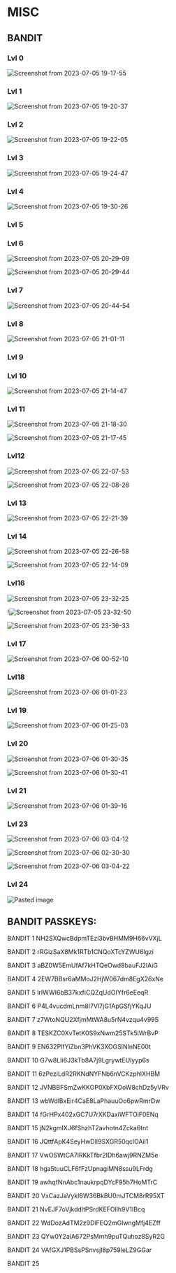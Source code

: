 # MISC

## BANDIT

### Lvl 0

![Screenshot from 2023-07-05 19-17-55](https://github.com/Saiikishen/bi0s_hardware/assets/128302556/9317253b-7bef-44a7-9384-03e29425d220)




### Lvl 1

![Screenshot from 2023-07-05 19-20-37](https://github.com/Saiikishen/bi0s_hardware/assets/128302556/b6cc9cb2-c2e4-4cff-abb1-c84f0200824d)



### Lvl 2

![Screenshot from 2023-07-05 19-22-05](https://github.com/Saiikishen/bi0s_hardware/assets/128302556/c5af1623-ea9c-45b1-8a34-87a1de9da594)



### Lvl 3
![Screenshot from 2023-07-05 19-24-47](https://github.com/Saiikishen/bi0s_hardware/assets/128302556/f28e0cf4-0039-434b-a50e-e26f28bb45b5)



### Lvl 4

![Screenshot from 2023-07-05 19-30-26](https://github.com/Saiikishen/bi0s_hardware/assets/128302556/9a29f3be-064a-4ee9-afdc-37062ff93a9b)




### Lvl 5



### Lvl 6
![Screenshot from 2023-07-05 20-29-09](https://github.com/Saiikishen/bi0s_hardware/assets/128302556/337638d3-8a78-4014-9566-7576eb7c1d73)

![Screenshot from 2023-07-05 20-29-44](https://github.com/Saiikishen/bi0s_hardware/assets/128302556/b8e4c05c-10d7-408f-b365-dfd61a8ae762)




### Lvl 7

![Screenshot from 2023-07-05 20-44-54](https://github.com/Saiikishen/bi0s_hardware/assets/128302556/b6aab927-54ce-418f-9e7e-067a1335e294)




### Lvl 8
![Screenshot from 2023-07-05 21-01-11](https://github.com/Saiikishen/bi0s_hardware/assets/128302556/14263ddb-1b50-482b-9022-541365041674)



### Lvl 9



### Lvl 10

![Screenshot from 2023-07-05 21-14-47](https://github.com/Saiikishen/bi0s_hardware/assets/128302556/736c13ad-ae9d-4452-96bd-2a6f1128e845)





### Lvl 11

![Screenshot from 2023-07-05 21-18-30](https://github.com/Saiikishen/bi0s_hardware/assets/128302556/48786310-b8de-44c0-a40c-8ec54d7ed162)

![Screenshot from 2023-07-05 21-17-45](https://github.com/Saiikishen/bi0s_hardware/assets/128302556/ef027c97-53b4-4763-8ce9-b1bffa66f7e2)



### Lvl12

![Screenshot from 2023-07-05 22-07-53](https://github.com/Saiikishen/bi0s_hardware/assets/128302556/baa5c79c-5bb2-4603-bff5-88b6e457724b)

![Screenshot from 2023-07-05 22-08-28](https://github.com/Saiikishen/bi0s_hardware/assets/128302556/cccebd98-8af8-465f-9615-ace415007f99)



### Lvl 13
![Screenshot from 2023-07-05 22-21-39](https://github.com/Saiikishen/bi0s_hardware/assets/128302556/bba08c3a-b46e-459a-ac25-98c046098f43)


### Lvl 14

![Screenshot from 2023-07-05 22-26-58](https://github.com/Saiikishen/bi0s_hardware/assets/128302556/f22f7012-0ce7-4917-8bc8-7334312b35c0)

![Screenshot from 2023-07-05 22-14-09](https://github.com/Saiikishen/bi0s_hardware/assets/128302556/27903391-8d65-447a-abba-5a70f5d135a0)


### Lvl16

![Screenshot from 2023-07-05 23-32-25](https://github.com/Saiikishen/bi0s_hardware/assets/128302556/5a8639ae-26e7-499b-bc35-1ec4da72d4b7)

!![Screenshot from 2023-07-05 23-32-50](https://github.com/Saiikishen/bi0s_hardware/assets/128302556/4ab74728-ee19-4d61-955e-5639ebc8690b)

![Screenshot from 2023-07-05 23-36-33](https://github.com/Saiikishen/bi0s_hardware/assets/128302556/d0006425-131c-4431-9005-c9ecb92eed90)



### Lvl 17
![Screenshot from 2023-07-06 00-52-10](https://github.com/Saiikishen/bi0s_hardware/assets/128302556/7d0e502a-f2e6-4201-95ae-fda812061e4f)




### Lvl18

![Screenshot from 2023-07-06 01-01-23](https://github.com/Saiikishen/bi0s_hardware/assets/128302556/9d13e214-672b-4b9a-b836-0e11d3933c68)




### Lvl 19
![Screenshot from 2023-07-06 01-25-03](https://github.com/Saiikishen/bi0s_hardware/assets/128302556/33a3cade-f1f9-4af8-aa2b-cbe8ea251e1c)


### Lvl 20
![Screenshot from 2023-07-06 01-30-35](https://github.com/Saiikishen/bi0s_hardware/assets/128302556/53fc373c-fa86-451d-bce4-f241fd6b248d)

![Screenshot from 2023-07-06 01-30-41](https://github.com/Saiikishen/bi0s_hardware/assets/128302556/072530a7-3936-4c65-b790-d425c1b31dd8)

### Lvl 21

![Screenshot from 2023-07-06 01-39-16](https://github.com/Saiikishen/bi0s_hardware/assets/128302556/645e4045-1ff1-4e61-8293-f41aac42aa9d)


### Lvl 23
![Screenshot from 2023-07-06 03-04-12](https://github.com/Saiikishen/bi0s_hardware/assets/128302556/8f8c1f86-bd62-4dc2-adf8-3ee8901f6b48)


![Screenshot from 2023-07-06 02-30-30](https://github.com/Saiikishen/bi0s_hardware/assets/128302556/f3f7fb69-26f5-4878-b37c-4133eef92db3)


![Screenshot from 2023-07-06 03-04-22](https://github.com/Saiikishen/bi0s_hardware/assets/128302556/c85ba3c4-61ee-4439-917e-4771e112afa7)



### Lvl 24

![Pasted image](https://github.com/Saiikishen/bi0s_hardware/assets/128302556/29d252a1-47fd-4a01-9f42-dfdb7e4dd17a)



## BANDIT PASSKEYS:

BANDIT 1 
NH2SXQwcBdpmTEzi3bvBHMM9H66vVXjL

BANDIT 2
rRGizSaX8Mk1RTb1CNQoXTcYZWU6lgzi

BANDIT 3
aBZ0W5EmUfAf7kHTQeOwd8bauFJ2lAiG

BANDIT 4
2EW7BBsr6aMMoJ2HjW067dm8EgX26xNe

BANDIT 5
lrIWWI6bB37kxfiCQZqUdOIYfr6eEeqR

BANDIT 6
P4L4vucdmLnm8I7Vl7jG1ApGSfjYKqJU

BANDIT 7
z7WtoNQU2XfjmMtWA8u5rN4vzqu4v99S

BANDIT 8
TESKZC0XvTetK0S9xNwm25STk5iWrBvP

BANDIT 9
EN632PlfYiZbn3PhVK3XOGSlNInNE00t

BANDIT 10
G7w8LIi6J3kTb8A7j9LgrywtEUlyyp6s

BANDIT 11
6zPeziLdR2RKNdNYFNb6nVCKzphlXHBM

BANDIT 12
JVNBBFSmZwKKOP0XbFXOoW8chDz5yVRv

BANDIT 13
wbWdlBxEir4CaE8LaPhauuOo6pwRmrDw

BANDIT 14
fGrHPx402xGC7U7rXKDaxiWFTOiF0ENq

BANDIT 15
jN2kgmIXJ6fShzhT2avhotn4Zcka6tnt

BANDIT 16
JQttfApK4SeyHwDlI9SXGR50qclOAil1

BANDIT 17
VwOSWtCA7lRKkTfbr2IDh6awj9RNZM5e

BANDIT 18
hga5tuuCLF6fFzUpnagiMN8ssu9LFrdg

BANDIT 19
awhqfNnAbc1naukrpqDYcF95h7HoMTrC

BANDIT 20
VxCazJaVykI6W36BkBU0mJTCM8rR95XT

BANDIT 21
NvEJF7oVjkddltPSrdKEFOllh9V1IBcq

BANDIT 22
WdDozAdTM2z9DiFEQ2mGlwngMfj4EZff

BANDIT 23
QYw0Y2aiA672PsMmh9puTQuhoz8SyR2G

BANDIT 24
VAfGXJ1PBSsPSnvsjI8p759leLZ9GGar

BANDIT 25
